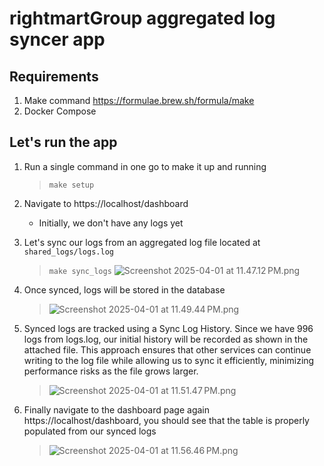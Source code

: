 # rightmartGroup aggregated log syncer app


## Requirements
1. Make command https://formulae.brew.sh/formula/make
2. Docker Compose

## Let's run the app

1. Run a single command in one go to make it up and running
   > `make setup`

2. Navigate to https://localhost/dashboard
   - Initially, we don't have any logs yet

3. Let's sync our logs from an aggregated log file located at `shared_logs/logs.log`
   > `make sync_logs`
   ![Screenshot 2025-04-01 at 11.47.12 PM.png](readme_files/Screenshot%202025-04-01%20at%2011.47.12%E2%80%AFPM.png)

4. Once synced, logs will be stored in the database
    > ![Screenshot 2025-04-01 at 11.49.44 PM.png](readme_files/Screenshot%202025-04-01%20at%2011.49.44%E2%80%AFPM.png)

5. Synced logs are tracked using a Sync Log History. Since we have 996 logs from logs.log, our initial history will be recorded as shown in the attached file. This approach ensures that other services can continue writing to the log file while allowing us to sync it efficiently, minimizing performance risks as the file grows larger.
   > ![Screenshot 2025-04-01 at 11.51.47 PM.png](readme_files/Screenshot%202025-04-01%20at%2011.51.47%E2%80%AFPM.png)

6. Finally navigate to the dashboard page again https://localhost/dashboard, you should see that the table is properly populated from our synced logs
   > ![Screenshot 2025-04-01 at 11.56.46 PM.png](readme_files/Screenshot%202025-04-01%20at%2011.56.46%E2%80%AFPM.png)
